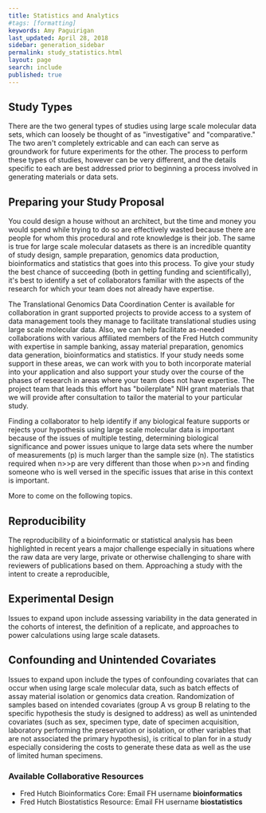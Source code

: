 ```yaml
---
title: Statistics and Analytics
#tags: [formatting]
keywords: Amy Paguirigan
last_updated: April 28, 2018
sidebar: generation_sidebar
permalink: study_statistics.html
layout: page
search: include
published: true
---
```



## Study Types
There are the two general types of studies using large scale molecular data sets, which can loosely be thought of as "investigative" and "comparative."  The two aren't completely extricable and can each can serve as groundwork for future experiments for the other.  The process to perform these types of studies, however can be very different, and the details specific to each are best addressed prior to beginning a process involved in generating materials or data sets.  

## Preparing your Study Proposal
You could design a house without an architect, but the time and money you would spend while trying to do so are effectively wasted because there are people for whom this procedural and rote knowledge is their job.  The same is true for large scale molecular datasets as there is an incredible quantity of study design, sample preparation, genomics data production, bioinformatics and statistics that goes into this process. To give your study the best chance of succeeding (both in getting funding and scientifically), it's best to identify a set of collaborators familiar with the aspects of the research for which your team does not already have expertise.  

The Translational Genomics Data Coordination Center is available for collaboration in grant supported projects to provide access to a system of data management tools they manage to facilitate translational studies using large scale molecular data.  Also, we can help facilitate as-needed collaborations with various affiliated members of the Fred Hutch community with expertise in sample banking, assay material preparation, genomics data generation, bioinformatics and statistics.  If your study needs some support in these areas, we can work with you to both incorporate material into your application and also support your study over the course of the phases of research in areas where your team does not have expertise.  The project team that leads this effort has "boilerplate" NIH grant materials that we will provide after consultation to tailor the material to your particular study.  

Finding a collaborator to help identify if any biological feature supports or rejects your hypothesis using large scale molecular data is important because of the issues of multiple testing, determining biological significance and power issues unique to large data sets where the number of measurements (p) is much larger than the sample size (n).  The statistics required when n>>p are very different than those when p>>n and finding someone who is well versed in the specific issues that arise in this context is important.  

More to come on the following topics.  

## Reproducibility
The reproducibility of a bioinformatic or statistical analysis has been highlighted in recent years a major challenge especially in situations where the raw data are very large, private or otherwise challenging to share with reviewers of publications based on them.  Approaching a study with the intent to create a reproducible,

## Experimental Design
Issues to expand upon include assessing variability in the data generated in the cohorts of interest, the definition of a replicate, and approaches to power calculations using large scale datasets.

## Confounding and Unintended Covariates
Issues to expand upon include the types of confounding covariates that can occur when using large scale molecular data, such as batch effects of assay material isolation or genomics data creation.  Randomization of samples based on intended covariates (group A vs group B relating to the specific hypothesis the study is designed to address) as well as unintended covariates (such as sex, specimen type, date of specimen acquisition, laboratory performing the preservation or isolation, or other variables that are not associated the primary hypothesis), is critical to plan for in a study especially considering the costs to generate these data as well as the use of limited human specimens.   

### Available Collaborative Resources
  - Fred Hutch Bioinformatics Core:  Email FH username **bioinformatics**
  - Fred Hutch Biostatistics Resource: Email FH username **biostatistics**
